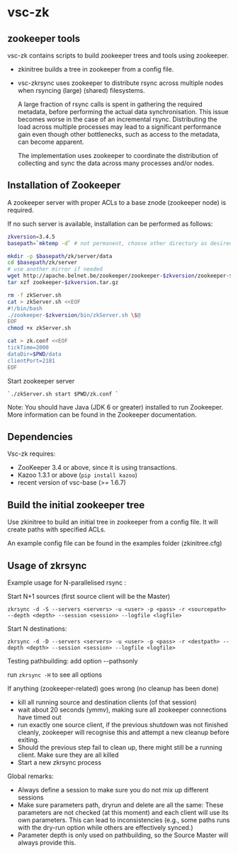 vsc-zk
======

## zookeeper tools

vsc-zk contains scripts to build zookeeper trees and tools using zookeeper.

 *  zkinitree builds a tree in zookeeper from a config file.
 
 *  vsc-zkrsync uses zookeeper to distribute rsync across multiple nodes 
when rsyncing (large) (shared) filesystems.

    A large fraction of rsync calls is spent in gathering the required metadata, 
before performing the actual data synchronisation. This issue becomes worse in the case of an incremental rsync. 
Distributing the load across multiple processes may lead to a significant performance gain 
even though other bottlenecks, such as access to the metadata, can become apparent.

    The implementation uses zookeeper to coordinate the distribution of collecting 
and sync the data across many processes and/or nodes.


## Installation of Zookeeper 


A zookeeper server with proper ACLs to a base znode (zookeeper node) is required.

If no such server is available, installation can be performed as follows:
~~~~bash
zkversion=3.4.5
basepath=`mktemp -d` # not permanent, choose other directory as desired

mkdir -p $basepath/zk/server/data
cd $basepath/zk/server
# use another mirror if needed
wget http://apache.belnet.be/zookeeper/zookeeper-$zkversion/zookeeper-$zkversion.tar.gz
tar xzf zookeeper-$zkversion.tar.gz

rm -f zkServer.sh
cat > zkServer.sh <<EOF
#!/bin/bash
./zookeeper-$zkversion/bin/zkServer.sh \$@
EOF
chmod +x zkServer.sh

cat > zk.conf <<EOF
tickTime=2000
dataDir=$PWD/data
clientPort=2181
EOF
~~~~

Start zookeeper server

    `./zkServer.sh start $PWD/zk.conf `


Note: You should have Java (JDK 6 or greater) installed to run Zookeeper.
More information can be found in the Zookeeper documentation. 

## Dependencies 

Vsc-zk requires:
 
 * ZooKeeper 3.4 or above, since it is using transactions.
 * Kazoo 1.3.1 or above (`pip install kazoo`)
 * recent version of vsc-base (>= 1.6.7)

## Build the initial zookeeper tree

Use zkinitree to build an initial tree in zookeeper from a config file.
It will create paths with specified ACLs.

An example config file can be found in the examples folder (zkinitree.cfg) 


## Usage of zkrsync

Example usage for N-parallelised rsync :

Start N+1 sources (first source client will be the Master)
```    
zkrsync -d -S --servers <servers> -u <user> -p <pass> -r <sourcepath> --depth <depth> --session <session> --logfile <logfile>
```
Start N destinations:
```    
zkrsync -d -D --servers <servers> -u <user> -p <pass> -r <destpath> --depth <depth> --session <session> --logfile <logfile>
```
Testing pathbuilding: add option --pathsonly

run `zkrsync -H` to see all options

If anything (zookeeper-related) goes wrong (no cleanup has been done)

 - kill all running source and destination clients (of that session)
 - wait about 20 seconds (ymmv), making sure all zookeeper connections have timed out
 - run exactly one source client, if the previous shutdown was not finished cleanly, 
zookeeper will recognise this and attempt a new cleanup before exiting.
 - Should the previous step fail to clean up, there might still be a running client. 
Make sure they are all killed 
 - Start a new zkrsync process

Global remarks:

 - Always define a session to make sure you do not mix up different sessions
 - Make sure parameters path, dryrun and delete are all the same: These parameters are not checked 
(at this moment) and each client will use its own parameters. 
This can lead to inconsistencies (e.g., some paths runs with the dry-run option while others are effectively synced.)
 - Parameter depth is only used on pathbuilding, so the Source Master will always provide this.

